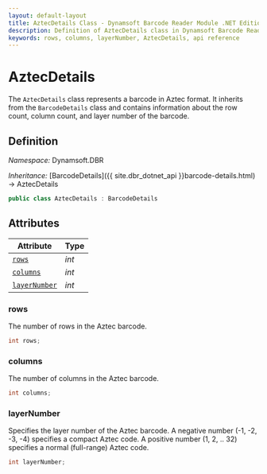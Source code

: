 ```yaml
---
layout: default-layout
title: AztecDetails Class - Dynamsoft Barcode Reader Module .NET Edition API Reference
description: Definition of AztecDetails class in Dynamsoft Barcode Reader Module .NET Edition.
keywords: rows, columns, layerNumber, AztecDetails, api reference
---
```


# AztecDetails

The `AztecDetails` class represents a barcode in Aztec format. It inherits from the `BarcodeDetails` class and contains information about the row count, column count, and layer number of the barcode.

## Definition

*Namespace:* Dynamsoft.DBR


*Inheritance:* [BarcodeDetails]({{ site.dbr_dotnet_api }}barcode-details.html) -> AztecDetails

```csharp
public class AztecDetails : BarcodeDetails
```

## Attributes

| Attribute | Type |
|---------- | ---- |
| [`rows`](#rows) | *int* |
| [`columns`](#columns) | *int* |
| [`layerNumber`](#layernumber) | *int* |

### rows

The number of rows in the Aztec barcode.

```csharp
int rows;
```

### columns

The number of columns in the Aztec barcode.

```csharp
int columns;
```

### layerNumber

Specifies the layer number of the Aztec barcode. A negative number (-1, -2, -3, -4) specifies a compact Aztec code. A positive number (1, 2, .. 32) specifies a normal (full-range) Aztec code.

```csharp
int layerNumber;
```
